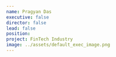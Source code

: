 ```yaml
---
name: Pragyan Das
executive: false
director: false
lead: false
position:  
project: FinTech Industry
image: ../assets/default_exec_image.png
---
```

